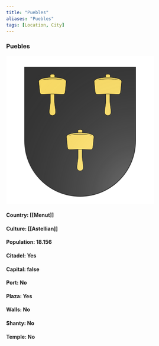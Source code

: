 ```yaml
---
title: "Puebles"
aliases: "Puebles"
tags: [Location, City]
---
```

### Puebles
![](attachment/6955749c66c1984de33fa5407a74e41d.svg)

#### Country: [[Menut]]

#### Culture: [[Astellian]]

#### Population: 18.156

#### Citadel: Yes

#### Capital: false

#### Port: No

#### Plaza: Yes

#### Walls: No

#### Shanty: No

#### Temple: No


